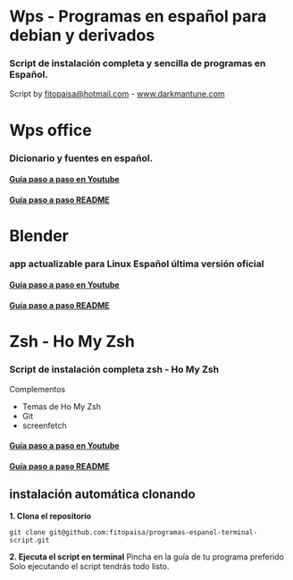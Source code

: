 # Wps - Programas en español para debian y derivados

### Script de instalación completa y sencilla de programas en Español.
Script by fitopaisa@hotmail.com - www.darkmantune.com


# Wps office 
### Dicionario y fuentes en español.
#### [Guía paso a paso en Youtube](https://youtu.be/cslxODhqbg8)
#### [Guía paso a paso README](https://github.com/fitopaisa/programas-espanol-terminal-script/blob/master/readme/wps-offices.md)


# Blender 
### app actualizable para Linux Español última versión oficial
#### [Guía paso a paso en Youtube](https://youtu.be/DNUt-C8pNhg)
#### [Guía paso a paso README](https://github.com/fitopaisa/programas-espanol-terminal-script/blob/master/readme/blender.md)

# Zsh - Ho My Zsh
### Script de instalación completa zsh - Ho My Zsh
Complementos 
- Temas de Ho My Zsh
- Git 
- screenfetch
#### [Guía paso a paso en Youtube](https://youtu.be/q2zrRgezjQE)
#### [Guía paso a paso README](https://github.com/fitopaisa/programas-espanol-terminal-script/blob/master/readme/zsh-oh-my-zsh.md)



## instalación automática clonando
**1. Clona el repositorio**
```
git clone git@github.com:fitopaisa/programas-espanol-terminal-script.git
```
**2. Ejecuta el script en terminal**
Pincha en la guía de tu programa preferido 
Solo ejecutando el script tendrás todo listo.



